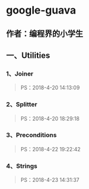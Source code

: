 # google-guava

## 作者：编程界的小学生

## 一、Utilities

### 1、Joiner

> PS：2018-4-20 14:13:09

### 2、Splitter

> PS：2018-4-20 18:29:18

### 3、Preconditions

> PS：2018-4-22 19:22:42

### 4、Strings

> PS：2018-4-23 14:31:37